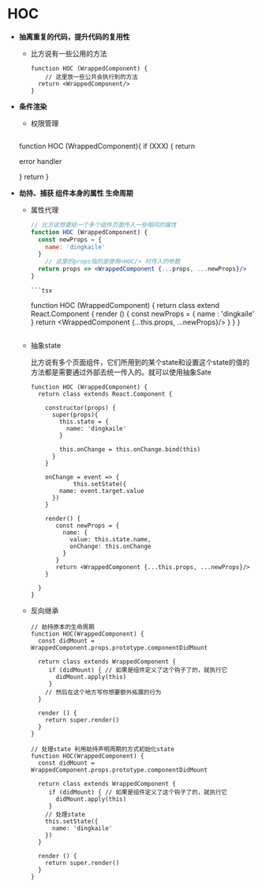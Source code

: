 # HOC

+ **抽离重复的代码，提升代码的复用性**

  + 比方说有一些公用的方法

    ```tsx
    function HOC (WrappedComponent) {
    	// 这里放一些公共会执行到的方法
      return <WrappedComponent/>
    }
    ```

+ **条件渲染**

  + 权限管理

  	```tsx
  function HOC (WrappedComponent){
    if (XXX) {
      return <p>error handler</p>
    }
    return <WrappedComponent/>
  }
  
+ **劫持、捕获  组件本身的属性  生命周期**

  + 属性代理

    ```jsx
    // 比方说想要给一个多个组件页面传入一些相同的属性
    function HOC (WrappedComponent) {
      const newProps = {
        name: 'dingkaile'
      }
    	// 这里的props指的是使用<HOC/> 时传入的参数  
      return props => <WrappedComponent {...props, ...newProps}/>
    }
    ```
		```tsx
    function HOC (WrappedComponent) {
      return class extend React.Component {
        render () {
          const newProps = {
            name : 'dingkaile' 
          }
          return <WrappedComponent {...this.props, ...newProps}/>
        }
      }
    }
    ```
    
  + 抽象state
  
    比方说有多个页面组件，它们所用到的某个state和设置这个state的值的方法都是需要通过外部去统一传入的。就可以使用抽象Sate
    
    ```tsx
    function HOC (WrappedComponent) {
      return class extends React.Component {
        
        constructor(props) {
          super(props){
            this.state = {
              name: 'dingkaile'
  	        }
            
            this.onChange = this.onChange.bind(this)
          }
        }
        
        onChange = event => {
    			this.setState({
            name: event.target.value
          })
        }
        
        render() {
           const newProps = {
             name: {
               value: this.state.name,
               onChange: this.onChange
             }
           }
           return <WrappedComponent {...this.props, ...newProps}/>
        }
        
      }
    }
    ```

   + 反向继承
  
     ```tsx
     // 劫持原本的生命周期
     function HOC(WrappedComponent) {
       const didMount = WrappedComponent.props.prototype.componentDidMount
       
       return class extends WrappedComponent {
          if (didMount) { // 如果是组件定义了这个钩子了的，就执行它
            didMount.apply(this)
          }
         // 然后在这个地方写你想要额外拓展的行为
       }
       
       render () {
         return super.render()
       }
     }
     ```
  
     ```tsx
     // 处理state 利用劫持声明周期的方式初始化state  
     function HOC(WrappedComponent) {
       const didMount = WrappedComponent.props.prototype.componentDidMount
       
       return class extends WrappedComponent {
          if (didMount) { // 如果是组件定义了这个钩子了的，就执行它
            didMount.apply(this)
          }
         // 处理state
         this.setState({
           name: 'dingkaile'
         })
       }
       
       render () {
         return super.render()
       }
     }
     ```
  
     